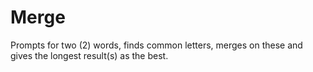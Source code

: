 # Merge

Prompts for two (2) words, finds common letters, merges on these and gives the longest result(s) as the best.
